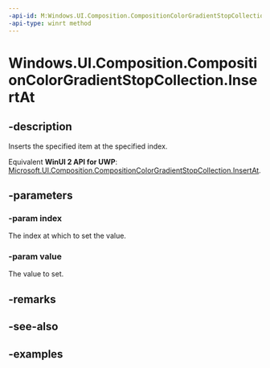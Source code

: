 ```yaml
---
-api-id: M:Windows.UI.Composition.CompositionColorGradientStopCollection.InsertAt(System.UInt32,Windows.UI.Composition.CompositionColorGradientStop)
-api-type: winrt method
---
```


<!-- Method syntax.
public void CompositionColorGradientStopCollection.InsertAt(UInt32 index, CompositionColorGradientStop value)
-->

# Windows.UI.Composition.CompositionColorGradientStopCollection.InsertAt

## -description

Inserts the specified item at the specified index.

Equivalent **WinUI 2 API for UWP**: [Microsoft.UI.Composition.CompositionColorGradientStopCollection.InsertAt](/windows/winui/api/microsoft.ui.composition.compositioncolorgradientstopcollection.insertat).

## -parameters
### -param index

The index at which to set the value.

### -param value

The value to set.

## -remarks

## -see-also

## -examples

